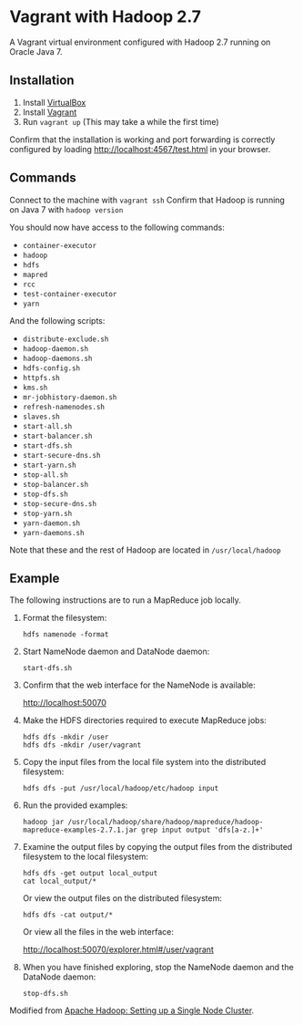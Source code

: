 # Vagrant with Hadoop 2.7

A Vagrant virtual environment configured with Hadoop 2.7 running on Oracle Java 7.

## Installation

1. Install [VirtualBox](http://www.virtualbox.org/)
1. Install [Vagrant](http://www.vagrantup.com/downloads)
1. Run `vagrant up` (This may take a while the first time)

Confirm that the installation is working and port forwarding is correctly
configured by loading [http://localhost:4567/test.html](http://localhost:4567/test.html) in your browser.

## Commands

Connect to the machine with `vagrant ssh`
Confirm that Hadoop is running on Java 7 with `hadoop version`

You should now have access to the following commands:
* `container-executor`
* `hadoop`
* `hdfs`
* `mapred`
* `rcc`
* `test-container-executor`
* `yarn`

And the following scripts:
* `distribute-exclude.sh`
* `hadoop-daemon.sh`
* `hadoop-daemons.sh`
* `hdfs-config.sh`
* `httpfs.sh`
* `kms.sh`
* `mr-jobhistory-daemon.sh`
* `refresh-namenodes.sh`
* `slaves.sh`
* `start-all.sh`
* `start-balancer.sh`
* `start-dfs.sh`
* `start-secure-dns.sh`
* `start-yarn.sh`
* `stop-all.sh`
* `stop-balancer.sh`
* `stop-dfs.sh`
* `stop-secure-dns.sh`
* `stop-yarn.sh`
* `yarn-daemon.sh`
* `yarn-daemons.sh`

Note that these and the rest of Hadoop are located in `/usr/local/hadoop`

## Example

The following instructions are to run a MapReduce job locally.

1. Format the filesystem:
    ```
    hdfs namenode -format
    ```

1. Start NameNode daemon and DataNode daemon:
    ```
    start-dfs.sh
    ```

1. Confirm that the web interface for the NameNode is available:

    [http://localhost:50070](http://localhost:50070)


1. Make the HDFS directories required to execute MapReduce jobs:
    ```
    hdfs dfs -mkdir /user
    hdfs dfs -mkdir /user/vagrant
    ```

1. Copy the input files from the local file system into the distributed filesystem:
    ```
    hdfs dfs -put /usr/local/hadoop/etc/hadoop input
    ```

1. Run the provided examples:
    ```
    hadoop jar /usr/local/hadoop/share/hadoop/mapreduce/hadoop-mapreduce-examples-2.7.1.jar grep input output 'dfs[a-z.]+'
    ```

1. Examine the output files by copying the output files from the distributed filesystem to the local filesystem:
    ```
    hdfs dfs -get output local_output
    cat local_output/*
    ```
    Or view the output files on the distributed filesystem:
    ```
    hdfs dfs -cat output/*
    ```
    Or view all the files in the web interface:

    [http://localhost:50070/explorer.html#/user/vagrant](http://localhost:50070/explorer.html#/user/vagrant)


1. When you have finished exploring, stop the NameNode daemon and the DataNode daemon:
    ```
    stop-dfs.sh
    ```

Modified from [Apache Hadoop: Setting up a Single Node Cluster](http://hadoop.apache.org/docs/current/hadoop-project-dist/hadoop-common/SingleCluster.html).
